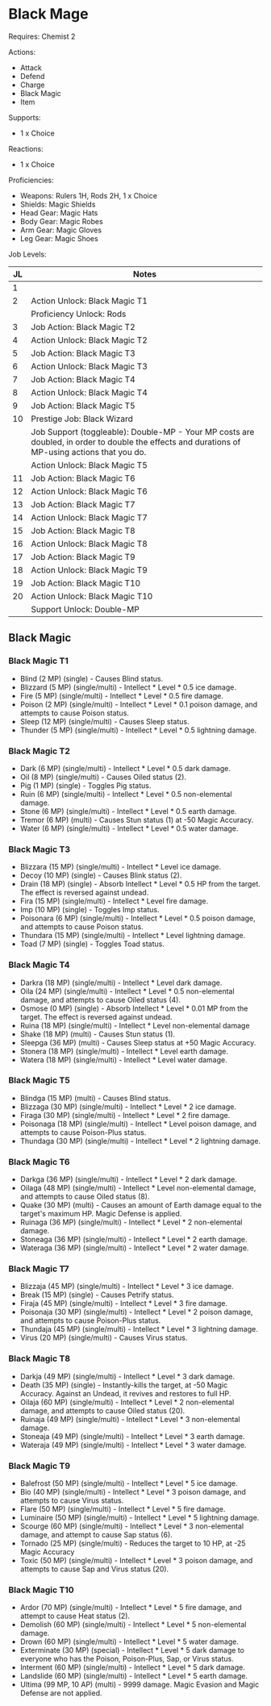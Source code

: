 # Black Mage

Requires: Chemist 2

Actions:

- Attack
- Defend
- Charge
- Black Magic
- Item

Supports:

- 1 x Choice

Reactions:

- 1 x Choice

Proficiencies:

- Weapons: Rulers 1H, Rods 2H, 1 x Choice
- Shields: Magic Shields
- Head Gear: Magic Hats
- Body Gear: Magic Robes
- Arm Gear: Magic Gloves
- Leg Gear: Magic Shoes

Job Levels:

| JL | Notes |
| --- | --- |
| 1 | 
| 2 | Action Unlock: Black Magic T1
|   | Proficiency Unlock: Rods
| 3 | Job Action: Black Magic T2
| 4 | Action Unlock: Black Magic T2
| 5 | Job Action: Black Magic T3
| 6 | Action Unlock: Black Magic T3
| 7 | Job Action: Black Magic T4
| 8 | Action Unlock: Black Magic T4
| 9 | Job Action: Black Magic T5
| 10 | Prestige Job: Black Wizard
|    | Job Support (toggleable): Double-MP - Your MP costs are doubled, in order to double the effects and durations of MP-using actions that you do.
|    | Action Unlock: Black Magic T5
| 11 | Job Action: Black Magic T6
| 12 | Action Unlock: Black Magic T6
| 13 | Job Action: Black Magic T7
| 14 | Action Unlock: Black Magic T7
| 15 | Job Action: Black Magic T8
| 16 | Action Unlock: Black Magic T8
| 17 | Job Action: Black Magic T9
| 18 | Action Unlock: Black Magic T9
| 19 | Job Action: Black Magic T10
| 20 | Action Unlock: Black Magic T10
|    | Support Unlock: Double-MP

## Black Magic

### Black Magic T1

- Blind (2 MP) (single) - Causes Blind status.
- Blizzard (5 MP) (single/multi) - Intellect * Level * 0.5 ice damage.
- Fire (5 MP) (single/multi) - Intellect * Level * 0.5 fire damage.
- Poison (2 MP) (single/multi) - Intellect * Level * 0.1 poison damage, and attempts to cause Poison status.
- Sleep (12 MP) (single/multi) - Causes Sleep status.
- Thunder (5 MP) (single/multi) - Intellect * Level * 0.5 lightning damage.

### Black Magic T2

- Dark (6 MP) (single/multi) - Intellect * Level * 0.5 dark damage.
- Oil (8 MP) (single/multi) - Causes Oiled status (2).
- Pig (1 MP) (single) - Toggles Pig status.
- Ruin (6 MP) (single/multi) - Intellect * Level * 0.5 non-elemental damage.
- Stone (6 MP) (single/multi) - Intellect * Level * 0.5 earth damage.
- Tremor (6 MP) (multi) - Causes Stun status (1) at -50 Magic Accuracy.
- Water (6 MP) (single/multi) - Intellect * Level * 0.5 water damage.

### Black Magic T3

- Blizzara (15 MP) (single/multi) - Intellect * Level ice damage.
- Decoy (10 MP) (single) - Causes Blink status (2).
- Drain (18 MP) (single) - Absorb Intellect * Level * 0.5 HP from the target. The effect is reversed against undead.
- Fira (15 MP) (single/multi) - Intellect * Level fire damage.
- Imp (10 MP) (single) - Toggles Imp status.
- Poisonara (6 MP) (single/multi) - Intellect * Level * 0.5 poison damage, and attempts to cause Poison status.
- Thundara (15 MP) (single/multi) - Intellect * Level lightning damage.
- Toad (7 MP) (single) - Toggles Toad status.

### Black Magic T4

- Darkra (18 MP) (single/multi) - Intellect * Level dark damage.
- Oila (24 MP) (single/multi) - Intellect * Level * 0.5 non-elemental damage, and attempts to cause Oiled status (4).
- Osmose (0 MP) (single) - Absorb Intellect * Level * 0.01 MP from the target. The effect is reversed against undead.
- Ruina (18 MP) (single/multi) - Intellect * Level non-elemental damage
- Shake (18 MP) (multi) - Causes Stun status (1).
- Sleepga (36 MP) (multi) - Causes Sleep status at +50 Magic Accuracy.
- Stonera (18 MP) (single/multi) - Intellect * Level earth damage.
- Watera (18 MP) (single/multi) - Intellect * Level water damage.

### Black Magic T5

- Blindga (15 MP) (multi) - Causes Blind status.
- Blizzaga (30 MP) (single/multi) - Intellect * Level * 2 ice damage.
- Firaga (30 MP) (single/multi) - Intellect * Level * 2 fire damage.
- Poisonaga (18 MP) (single/multi) - Intellect * Level poison damage, and attempts to cause Poison-Plus status.
- Thundaga (30 MP) (single/multi) - Intellect * Level * 2 lightning damage.

### Black Magic T6

- Darkga (36 MP) (single/multi) - Intellect * Level * 2 dark damage.
- Oilaga (48 MP) (single/multi) - Intellect * Level non-elemental damage, and attempts to cause Oiled status (8).
- Quake (30 MP) (multi) - Causes an amount of Earth damage equal to the target's maximum HP. Magic Defense is applied.
- Ruinaga (36 MP) (single/multi) - Intellect * Level * 2 non-elemental damage.
- Stoneaga (36 MP) (single/multi) - Intellect * Level * 2 earth damage.
- Wateraga (36 MP) (single/multi) - Intellect * Level * 2 water damage.

### Black Magic T7

- Blizzaja (45 MP) (single/multi) - Intellect * Level * 3 ice damage.
- Break (15 MP) (single) - Causes Petrify status.
- Firaja (45 MP) (single/multi) - Intellect * Level * 3 fire damage.
- Poisonaja (30 MP) (single/multi) - Intellect * Level * 2 poison damage, and attempts to cause Poison-Plus status.
- Thundaja (45 MP) (single/multi) - Intellect * Level * 3 lightning damage.
- Virus (20 MP) (single/multi) - Causes Virus status.

### Black Magic T8

- Darkja (49 MP) (single/multi) - Intellect * Level * 3 dark damage.
- Death (35 MP) (single) - Instantly-kills the target, at -50 Magic Accuracy. Against an Undead, it revives and restores to full HP.
- Oilaja (60 MP) (single/multi) - Intellect * Level * 2 non-elemental damage, and attempts to cause Oiled status (20).
- Ruinaja (49 MP) (single/multi) - Intellect * Level * 3 non-elemental damage.
- Stoneaja (49 MP) (single/multi) - Intellect * Level * 3 earth damage.
- Wateraja (49 MP) (single/multi) - Intellect * Level * 3 water damage.

### Black Magic T9

- Balefrost (50 MP) (single/multi) - Intellect * Level * 5 ice damage.
- Bio (40 MP) (single/multi) - Intellect * Level * 3 poison damage, and attempts to cause Virus status.
- Flare (50 MP) (single/multi) - Intellect * Level * 5 fire damage.
- Luminaire (50 MP) (single/multi) - Intellect * Level * 5 lightning damage.
- Scourge (60 MP) (single/multi) - Intellect * Level * 3 non-elemental damage, and attempt to cause Sap status (6).
- Tornado (25 MP) (single/multi) - Reduces the target to 10 HP, at -25 Magic Accuracy
- Toxic (50 MP) (single/multi) - Intellect * Level * 3 poison damage, and attempts to cause Sap and Virus status (20).

### Black Magic T10

 - Ardor (70 MP) (single/multi) - Intellect * Level * 5 fire damage, and attempt to cause Heat status (2).
- Demolish (60 MP) (single/multi) - Intellect * Level * 5 non-elemental damage.
- Drown (60 MP) (single/multi) - Intellect * Level * 5 water damage.
- Exterminate (30 MP) (special) - Intellect * Level * 5 dark damage to everyone who has the Poison, Poison-Plus, Sap, or Virus status.
- Interment (60 MP) (single/multi) - Intellect * Level * 5 dark damage.
- Landslide (60 MP) (single/multi) - Intellect * Level * 5 earth damage.
- Ultima (99 MP, 10 AP) (multi) - 9999 damage. Magic Evasion and Magic Defense are not applied.
